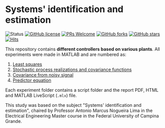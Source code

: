 # Systems' identification and estimation 
![Status](https://img.shields.io/static/v1?style=flat&logo=github&label=status&message=on%20going&color=blue) [![GitHub license](https://img.shields.io/github/license/debOliveira/Estimation-and-Identification-Systems.svg)](https://github.com/debOliveira/Estimation-and-Identification-Systems/blob/master/LICENSE) [![PRs Welcome](https://img.shields.io/badge/PRs-welcome-brightgreen.svg)](http://makeapullrequest.com)  [![GitHub forks](https://img.shields.io/github/forks/debOliveira/Estimation-and-Identification-Systems.svg?style=social&label=Fork&maxAge=2592000)](https://GitHub.com/debOliveira/Estimation-and-Identification-Systems/network/) [![GitHub stars](https://img.shields.io/github/stars/debOliveira/Estimation-and-Identification-Systems.svg?style=social&label=Star&maxAge=2592000)](https://GitHub.com/debOliveira/Estimation-and-Identification-Systems/stargazers/) [![Hits](https://hits.seeyoufarm.com/api/count/incr/badge.svg?url=https%3A%2F%2Fgithub.com%2FdebOliveira%2FEstimation-and-Identification-Systems&count_bg=%2379C83D&title_bg=%23555555&icon=&icon_color=%23E7E7E7&title=hits&edge_flat=false)](https://hits.seeyoufarm.com)

This repository contains **different controllers based on various plants**. All experiments were made in MATLAB and are numbered as:

1. [Least squares](https://github.com/debOliveira/Estimation-and-Identification-Systems/tree/main/Exp%201%20-%20Least%20Squares)
2. [Stochastic process realizations and covariance functions](https://github.com/debOliveira/Estimation-and-Identification-Systems/tree/main/Exp%202%20-%20Stochastic%20process%20realizations%20and%20covariance%20functions)
3. [Covariance from noisy signal](https://github.com/debOliveira/Estimation-and-Identification-Systems/tree/main/Exp%203%20-%20Covariance%20from%20noisy%20signal)
4. [Predictor equation](https://github.com/debOliveira/Estimation-and-Identification-Systems/tree/main/Exp%204%20-%20Predictor%20equation)

Each experiment folder contains a script folder and the report PDF, HTML and MATLAB LiveScript (`.mlx`) file. 

This study was based on the subject "Systems' identification and estimation", chaired by Professor Antonio Marcus Nogueira Lima in the Electrical Engineering Master 
course in the Federal University of Campina Grande.

